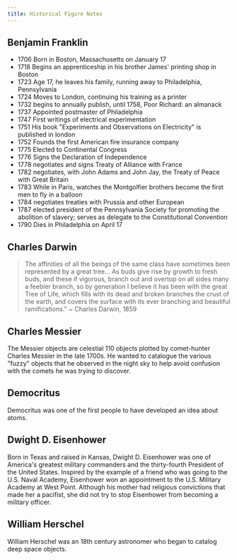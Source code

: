 ```yaml
---
title: Historical Figure Notes
---
```


## Benjamin Franklin

- 1706 Born in Boston, Massachusetts on January 17
- 1718 Begins an apprenticeship in his brother James' printing shop in Boston
- 1723 Age 17, he leaves his family, running away to Philadelphia, Pennsylvania
- 1724 Moves to London, continuing his training as a printer
- 1732 begins to annually publish, until 1758, Poor Richard: an almanack
- 1737 Appointed postmaster of Philadelphia
- 1747 First writings of electrical experimentation
- 1751 His book "Experiments and Observations on Electricity" is published in london
- 1752 Founds the first American fire insurance company
- 1775 Elected to Continental Congress
- 1776 Signs the Declaration of Independence
- 1778 negotiates and signs Treaty of Alliance with France
- 1782 negotiates, with John Adams and John Jay, the Treaty of Peace with Great Britain
- 1783 While in Paris, watches the Montgolfier brothers become the first men to fly in a balloon
- 1784 negotiates treaties with Prussia and other European
- 1787 elected president of the Pennsylvania Society for promoting the abolition of slavery; serves as delegate to the Constitutional Convention
- 1790 Dies in Philadelphia on April 17

## Charles Darwin

> The affinities of all the beings of the same class have sometimes been represented by a great tree... As buds give rise by growth to fresh buds, and these if vigorous, branch out and overtop on all sides many a feebler branch, so by generation I believe it has been with the great Tree of Life, which fills with its dead and broken branches the crust of the earth, and covers the surface with its ever branching and beautiful ramifications."
> ~ Charles Darwin, 1859

## Charles Messier

The Messier objects are celestial 110 objects plotted by comet-hunter Charles Messier in the late 1700s. He wanted to catalogue the various "fuzzy" objects that he observed in the night sky to help avoid confusion with the comets he was trying to discover.

## Democritus

Democritus was one of the first people to have developed an idea about atoms.

## Dwight D. Eisenhower

Born in Texas and raised in Kansas, Dwight D. Eisenhower was one of America's greatest military commanders and the thirty-fourth President of the United States. Inspired by the example of a friend who was going to the U.S. Naval Academy, Eisenhower won an appointment to the U.S. Military Academy at West Point. Although his mother had religious convictions that made her a pacifist, she did not try to stop Eisenhower from becoming a military officer.

## William Herschel

William Herschel was an 18th century astronomer who began to catalog deep space objects.
